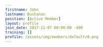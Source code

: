 ```yaml
---
firstname: John
lastname: Buchanan
position: [Active Member]
layout: profile
join_date: 2017-11-07 00:00:00 -400
training: []
profile: /assets/img/members/default/0.png
---
```

